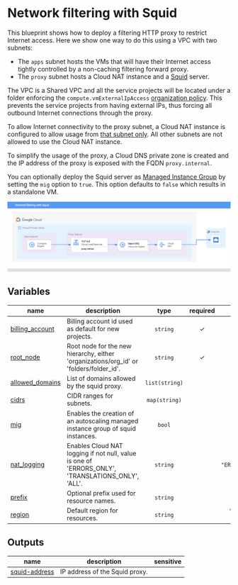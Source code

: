 # Network filtering with Squid

This blueprint shows how to deploy a filtering HTTP proxy to restrict Internet access. Here we show one way to do this using a VPC with two subnets:

- The `apps` subnet hosts the VMs that will have their Internet access tightly controlled by a non-caching filtering forward proxy.
- The `proxy` subnet hosts a Cloud NAT instance and a [Squid](http://www.squid-cache.org/) server.

The VPC is a Shared VPC and all the service projects will be located under a folder enforcing the `compute.vmExternalIpAccess` [organization policy](https://cloud.google.com/resource-manager/docs/organization-policy/org-policy-constraints). This prevents the service projects from having external IPs, thus forcing all outbound Internet connections through the proxy.

To allow Internet connectivity to the proxy subnet, a Cloud NAT instance is configured to allow usage from [that subnet only](https://cloud.google.com/nat/docs/using-nat#specify_subnet_ranges_for_nat). All other subnets are not allowed to use the Cloud NAT instance.

To simplify the usage of the proxy, a Cloud DNS private zone is created and the IP address of the proxy is exposed with the FQDN `proxy.internal`.

You can optionally deploy the Squid server as [Managed Instance Group](https://cloud.google.com/compute/docs/instance-groups) by setting the `mig` option to `true`. This option defaults to `false` which results in a standalone VM.

![High-level diagram](squid.png "High-level diagram")
<!-- BEGIN TFDOC -->

## Variables

| name | description | type | required | default |
|---|---|:---:|:---:|:---:|
| [billing_account](variables.tf#L26) | Billing account id used as default for new projects. | <code>string</code> | ✓ |  |
| [root_node](variables.tf#L68) | Root node for the new hierarchy, either 'organizations/org_id' or 'folders/folder_id'. | <code>string</code> | ✓ |  |
| [allowed_domains](variables.tf#L17) | List of domains allowed by the squid proxy. | <code>list&#40;string&#41;</code> |  | <code title="&#91;&#10;  &#34;.google.com&#34;,&#10;  &#34;.github.com&#34;&#10;&#93;">&#91;&#8230;&#93;</code> |
| [cidrs](variables.tf#L31) | CIDR ranges for subnets. | <code>map&#40;string&#41;</code> |  | <code title="&#123;&#10;  apps  &#61; &#34;10.0.0.0&#47;24&#34;&#10;  proxy &#61; &#34;10.0.1.0&#47;28&#34;&#10;&#125;">&#123;&#8230;&#125;</code> |
| [mig](variables.tf#L40) | Enables the creation of an autoscaling managed instance group of squid instances. | <code>bool</code> |  | <code>false</code> |
| [nat_logging](variables.tf#L46) | Enables Cloud NAT logging if not null, value is one of 'ERRORS_ONLY', 'TRANSLATIONS_ONLY', 'ALL'. | <code>string</code> |  | <code>&#34;ERRORS_ONLY&#34;</code> |
| [prefix](variables.tf#L52) | Optional prefix used for resource names. | <code>string</code> |  | <code>null</code> |
| [region](variables.tf#L62) | Default region for resources. | <code>string</code> |  | <code>&#34;europe-west1&#34;</code> |

## Outputs

| name | description | sensitive |
|---|---|:---:|
| [squid-address](outputs.tf#L17) | IP address of the Squid proxy. |  |

<!-- END TFDOC -->
